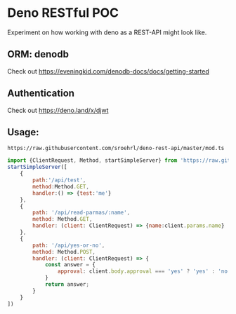 # Deno RESTful POC

Experiment on how working with deno as a REST-API might look like.

## ORM: denodb
Check out https://eveningkid.com/denodb-docs/docs/getting-started

## Authentication
Check out https://deno.land/x/djwt

## Usage:
`https://raw.githubusercontent.com/sroehrl/deno-rest-api/master/mod.ts`
```javascript
import {ClientRequest, Method, startSimpleServer} from 'https://raw.githubusercontent.com/sroehrl/deno-rest-api/master/mod.ts';
startSimpleServer([
    {
        path:'/api/test',
        method:Method.GET,
        handler:() => {test:'me'}
    },
    {
        path: '/api/read-parmas/:name',
        method: Method.GET,
        handler: (client: ClientRequest) => {name:client.params.name}
    },
    {
        path: '/api/yes-or-no',
        method: Method.POST,
        handler: (client: ClientRequest) => {
            const answer = {
                approval: client.body.approval === 'yes' ? 'yes' : 'no'
            }
            return answer;
        }
    }
])
```